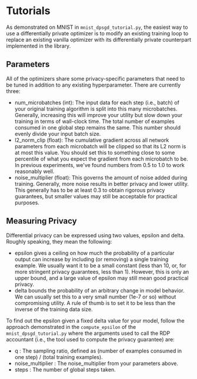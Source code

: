# Tutorials

As demonstrated on MNIST in `mnist_dpsgd_tutorial.py`, the easiest way to use
a differentially private optimizer is to modify an existing training loop
to replace an existing vanilla optimizer with its differentially private
counterpart implemented in the library.

## Parameters

All of the optimizers share some privacy-specific parameters that need to
be tuned in addition to any existing hyperparameter. There are currently three:
* num_microbatches (int): The input data for each step (i.e., batch) of your
  original training algorithm is split into this many microbatches. Generally, 
  increasing this will improve your utility but slow down your training in terms
  of wall-clock time. The total number of examples consumed in one global step
  remains the same. This number should evenly divide your input batch size.
* l2_norm_clip  (float): The cumulative gradient across all network parameters
  from each microbatch will be clipped so that its L2 norm is at most this 
  value. You should set this to something close to some percentile of what 
  you expect the gradient from each microbatch to be. In previous experiments,
  we've found numbers from 0.5 to 1.0 to work reasonably well.
* noise_multiplier (float): This governs the amount of noise added during 
  training. Generally, more noise results in better privacy and lower utility. 
  This generally has to be at least 0.3 to obtain rigorous privacy guarantees,
  but smaller values may still be acceptable for practical purposes.

## Measuring Privacy

Differential privacy can be expressed using two values, epsilon and delta.
Roughly speaking, they mean the following:

* epsilon gives a ceiling on how much the probability of a particular output
  can increase by including (or removing) a single training example. We usually
  want it to be a small constant (less than 10, or, for more stringent privacy
  guarantees, less than 1). However, this is only an upper bound, and a large
  value of epsilon may still mean good practical privacy.
* delta bounds the probability of an arbitrary change in model behavior.
  We can usually set this to a very small number (1e-7 or so) without
  compromising utility. A rule of thumb is to set it to be less than the inverse
  of the training data size.

To find out the epsilon given a fixed delta value for your model, follow the
approach demonstrated in the `compute_epsilon` of the `mnist_dpsgd_tutorial.py`
where the arguments used to call the RDP accountant (i.e., the tool used to
compute the privacy guarantee) are:

* q : The sampling ratio, defined as (number of examples consumed in one
  step) / (total training examples).
* noise_multiplier : The noise_multiplier from your parameters above.
* steps : The number of global steps taken.
